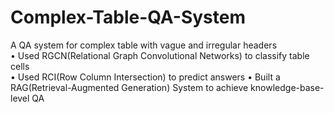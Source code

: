 # Complex-Table-QA-System
A QA system for complex table with vague and irregular headers  
• Used RGCN(Relational Graph Convolutional Networks) to classify table cells  
• Used RCI(Row Column Intersection) to predict answers
• Built a RAG(Retrieval-Augmented Generation) System to achieve knowledge-base-level QA